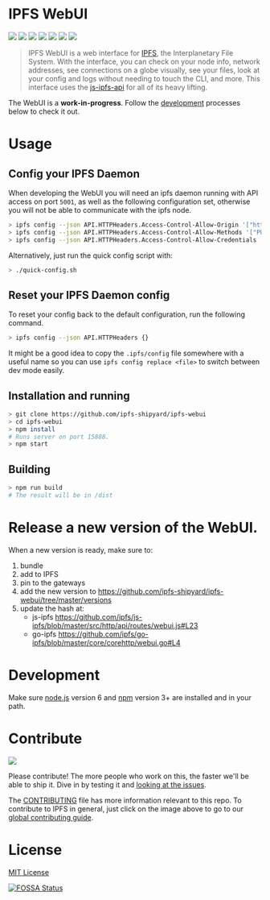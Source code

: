 # IPFS WebUI

[![](https://img.shields.io/badge/made%20by-Protocol%20Labs-blue.svg?style=flat-square)](http://ipn.io)
[![](https://img.shields.io/badge/project-IPFS-blue.svg?style=flat-square)](http://ipfs.io/)
[![](https://img.shields.io/badge/freenode-%23ipfs-blue.svg?style=flat-square)](http://webchat.freenode.net/?channels=%23ipfs)
[![](https://david-dm.org/ipfs-shipyard/ipfs-webui.svg?style=flat-square)](https://david-dm.org/ipfs-shipyard/ipfs-webui)
[![](https://img.shields.io/circleci/project/ipfs-shipyard/ipfs-webui/master.svg?style=flat-square)](https://circleci.com/gh/ipfs-shipyard/ipfs-webui)
[![](https://img.shields.io/travis/ipfs-shipyard/ipfs-webui/master.svg?style=flat-square)](https://travis-ci.org/ipfs-shipyard/ipfs-webui)
[![](https://app.fossa.io/api/projects/git%2Bhttps%3A%2F%2Fgithub.com%2Fipfs%2Fwebui.svg?type=shield)](https://app.fossa.io/projects/git%2Bhttps%3A%2F%2Fgithub.com%2Fipfs%2Fwebui?ref=badge_shield)

> IPFS WebUI is a web interface for [IPFS](https://ipfs.io), the Interplanetary File System. With the interface, you can check on your node info, network addresses, see connections on a globe visually, see your files, look at your config and logs without needing to touch the CLI, and more. This interface uses the [js-ipfs-api](//github.com/ipfs/js-ipfs-api) for all of its heavy lifting.

The WebUI is a **work-in-progress**. Follow the [development](#development) processes below to check it out.

# Usage

## Config your IPFS Daemon

When developing the WebUI you will need an ipfs daemon running with API access on port `5001`, as well as the following configuration set, otherwise you will not be able to communicate with the ipfs node.

```bash
> ipfs config --json API.HTTPHeaders.Access-Control-Allow-Origin '["http://127.0.0.1:15888"]'
> ipfs config --json API.HTTPHeaders.Access-Control-Allow-Methods '["PUT", "GET", "POST"]'
> ipfs config --json API.HTTPHeaders.Access-Control-Allow-Credentials '["true"]'
```

Alternatively, just run the quick config script with: 

```bash
> ./quick-config.sh
```

## Reset your IPFS Daemon config

To reset your config back to the default configuration, run the following command.

```bash
> ipfs config --json API.HTTPHeaders {}
```

It might be a good idea to copy the `.ipfs/config` file somewhere with a useful name so you can use `ipfs config replace <file>` to switch between dev mode easily.

## Installation and running

```bash
> git clone https://github.com/ipfs-shipyard/ipfs-webui
> cd ipfs-webui
> npm install
# Runs server on port 15888.
> npm start
```

## Building

```bash
> npm run build
# The result will be in /dist
```

# Release a new version of the WebUI.

When a new version is ready, make sure to:

1. bundle
1. add to IPFS
1. pin to the gateways
1. add the new version to https://github.com/ipfs-shipyard/ipfs-webui/tree/master/versions
1. update the hash at:
   - js-ipfs https://github.com/ipfs/js-ipfs/blob/master/src/http/api/routes/webui.js#L23
   - go-ipfs https://github.com/ipfs/go-ipfs/blob/master/core/corehttp/webui.go#L4

# Development

Make sure [node.js](https://nodejs.org/) version 6 and [npm](https://docs.npmjs.com/) version 3+ are installed and in your path.
# Contribute

[![](https://cdn.rawgit.com/jbenet/contribute-ipfs-gif/master/img/contribute.gif)](https://github.com/ipfs/community/blob/master/contributing.md)

Please contribute! The more people who work on this, the faster we'll be able to ship it. Dive in by testing it and [looking at the issues](https://github.com/ipfs/webui/issues).

The [CONTRIBUTING](CONTRIBUTING.md) file has more information relevant to this repo. To contribute to IPFS in general, just click on the image above to go to our [global contributing guide](https://github.com/ipfs/community/blob/master/contributing.md).

# License

[MIT License](LICENSE)

[![FOSSA Status](https://app.fossa.io/api/projects/git%2Bhttps%3A%2F%2Fgithub.com%2Fipfs%2Fwebui.svg?type=large)](https://app.fossa.io/projects/git%2Bhttps%3A%2F%2Fgithub.com%2Fipfs%2Fwebui?ref=badge_large)
